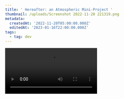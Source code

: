 ```yaml
---
title: ' Hereafter: an Atmospheric Mini-Project '
thumbnail: /uploads/Screenshot 2022-11-20 221319.png
metadata:
  createdAt: '2022-11-20T05:00:00.000Z'
  editedAt: '2023-01-16T22:00:00.000Z'
tags:
  - tag: dev
---
```


<video src="https://www.youtube.com/embed/HuS94ivQRok" />

## Technologies Used:

* Unity C#

## Game Overview

Hereafter is a 2D game which was developed for the Ottawa Global Game Jam 2018. The theme for the game jam was “transmission”. We had a team of four, and 3 days to complete the project. After considering possible game ideas involving the transmission of signals, or the transmission of an engine, we took the theme in a unique direction: what about transmissions between the mortal and spiritual planes of existence? What about the transmission of a soul to the afterlife?

The result of our brainstorming led us to Hereafter. In Hereafter, the player character (PC) is alone in the forest, on the brink of death, fading between the mortal and spiritual planes. But in the spiritual plane, the PC encounters the spirits of those who have died before him. They give him the strength to carry on a little longer, and hint at the location of other spirits via riddles. The game ends when the PC finds all the spirits or dies.

The primary focus of Hereafter is atmosphere. In particular, our priority was to ensure that the mortal and spiritual planes have distinct atmospheres, while maintaining the same general geography. This was achieved via visual art and music. In the following section, I will outline the implementation of Hereafter, and highlight my contributions.

## Implementation Details&#x20;

As mentioned previously, our main goal in the creation of Hereafter was atmosphere. It is my opinion that the music and sound design of a game plays a major role in the mood and feeling it imparts to the player. Because of this, sound design became my primary focus in development.  I also implemented the presentation of dialogue and riddles presented to the PC by the spirits. The following subsections will outline the core implementation of Hereafter, highlighting my main contributions.&#x20;

### The GameManager&#x20;

The GameManager uses the singleton design pattern and contains any functions and variables that are relevant to tracking the game state, and any other top-level implementation. Most importantly, the GameManager contains the boolean variable Astral, which describes whether the PC is in the mortal or spiritual plane. When the player is close enough to a yet-undiscovered spirit, he passes into the spiritual plane (Astral = true) until the spirit has finished their dialogue, at which point he passes back into the mortal plane (Astral = false ).

### The SoundMaster&#x20;

The SoundMaster, also a singleton, is a child of the GameManager, and controls all music and sound for the game. The SoundManager has two children, Music and SFX, which store all music and sounds as AudioSources. The game’s music is separated into individual loopable tracks of equal length. These tracks are then played back synchronously to create a “full song”. The benefit of this implementation is that tracks can be added or subtracted to change the tone/feeling of the resulting song. The hook tracks are present in both the mortal and spiritual planes. When the PC is in the mortal plane, the beat and bass tracks are added, and the harmony tracks removed. When in the spiritual plane, the beat and bass tracks are removed, and the harmony added. The result is two cohesive songs with different moods, which can be swapped to/from at any time. The game’s SFX are either played randomly (in the case of ambient bird calls, wind, and rain), or on certain triggers (i.e., when the PC passes into another plane, an arpeggio is played).

### Spirits and Dialogue&#x20;

There are 6 spirits in the game, each with their own unique dialogue. Since this was a game jam with limited time for implementation, we needed a quick way to handle dialogue for all of the spirits. I therefore implemented spirit dialogue using XML files, and a custom XML Reader script. Each spirit has a corresponding XML file, containing the following tags:&#x20;

* \<Dialogue> → A container tag for all of a spirit’s dialogue.
* \<Line> → A line of dialogue. Lines are shown in sequence, so the XML Reader simply  stores them in a List\<string>, which is passed to the spirit’s script.&#x20;
* \<Hint> → A hint for the player to find an undiscovered spirit. The player is allowed to find  spirits in any order, so each spirit needs to have a hint for all other spirits. When the  player discovers a spirit, that spirit chooses an undiscovered spirit to hint at. The spirit to  which a hint pertains is stored in the attribute “ghostName”. Hints are stored by the XML  Reader in a Dictionary\<string,string>, where the key is the “ghostName”, and the value is  the hint text.

<image url="/uploads/dialogue-xml.png" caption="An example of the structure of a dialogue XML file." />

### Evaluation&#x20;

Overall, I believe that with Hereafter, we succeeded in our goal of creating two distinct  atmospheres using art and music. However, a shortcoming that all team members identified is  the lack of a compelling game mechanic. It would make more sense to call Hereafter a sort of  “experience” rather than a game, for this reason. This lack of mechanical interest is likely due to  the short development schedule. If afforded more time to further design the core gameplay, we  might have chosen to make the game a platformer. What if the game was split into levels, in  which the player had to circumvent obstacles by passing to/from the mortal/spiritual planes? However, having said all of this, I still find Hereafter to be an affecting experience because of  the effort we made to create a dark but whimsical atmosphere.
